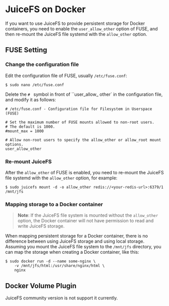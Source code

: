 # JuiceFS on Docker

If you want to use JuiceFS to provide persistent storage for Docker containers, you need to enable the `user_allow_other` option of FUSE, and then re-mount the JuiceFS file systemd with the `allow_other` option.

## FUSE Setting

### Change the configuration file

Edit the configuration file of FUSE, usually `/etc/fuse.conf`:

```
$ sudo nano /etc/fuse.conf
```

Delete the `# ` symbol in front of ``user_allow_ other` in the configuration file, and modify it as follows:

```
# /etc/fuse.conf - Configuration file for Filesystem in Userspace (FUSE)

# Set the maximum number of FUSE mounts allowed to non-root users.
# The default is 1000.
#mount_max = 1000

# Allow non-root users to specify the allow_other or allow_root mount options.
user_allow_other
```

### Re-mount JuiceFS

After the `allow_other` of FUSE is enabled, you need to re-mount the JuiceFS file systemd with the `allow_other` option, for example:

```
$ sudo juicefs mount -d -o allow_other redis://<your-redis-url>:6379/1 /mnt/jfs
```

### Mapping storage to a Docker container

> **Note**: If the JuiceFS file system is mounted without the `allow_other` option, the Docker container will not have permission to read and write JuiceFS storage.

When mapping persistent storage for a Docker container, there is no difference between using JuiceFS storage and using local storage. Assuming you mount the JuiceFS file system to the `/mnt/jfs` directory, you can map the storage when creating a Docker container, like this:

```
$ sudo docker run -d --name some-nginx \
	-v /mnt/jfs/html:/usr/share/nginx/html \
	nginx
```

## Docker Volume Plugin

JuiceFS community version is not support it currently.